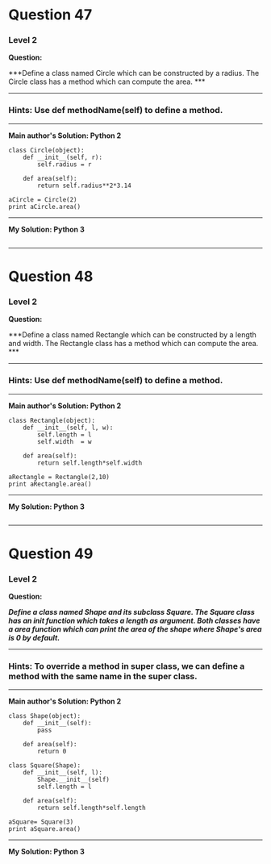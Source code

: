 
# Question 47
### Level 2

**Question:**

***Define a class named Circle which can be constructed by a radius. The Circle class has a method which can compute the area. ***

----------------------
### Hints: Use def methodName(self) to define a method.
-------------------

**Main author's Solution: Python 2**
```
class Circle(object):
    def __init__(self, r):
        self.radius = r

    def area(self):
        return self.radius**2*3.14

aCircle = Circle(2)
print aCircle.area()
```
----------------
**My Solution: Python 3**
```
```
----------------

# Question 48
### Level 2

**Question:**

***Define a class named Rectangle which can be constructed by a length and width. The Rectangle class has a method which can compute the area. ***

----------------------
### Hints: Use def methodName(self) to define a method.
-------------------

**Main author's Solution: Python 2**
```
class Rectangle(object):
    def __init__(self, l, w):
        self.length = l
        self.width  = w

    def area(self):
        return self.length*self.width

aRectangle = Rectangle(2,10)
print aRectangle.area()

```
----------------
**My Solution: Python 3**
```
```
----------------

# Question 49
### Level 2

**Question:**

***Define a class named Shape and its subclass Square. The Square class has an init function which takes a length as argument. Both classes have a area function which can print the area of the shape where Shape's area is 0 by default.***

----------------------
### Hints: To override a method in super class, we can define a method with the same name in the super class.

----------------------

**Main author's Solution: Python 2**
```
class Shape(object):
    def __init__(self):
        pass

    def area(self):
        return 0

class Square(Shape):
    def __init__(self, l):
        Shape.__init__(self)
        self.length = l

    def area(self):
        return self.length*self.length

aSquare= Square(3)
print aSquare.area()
```
----------------
**My Solution: Python 3**
```
```
